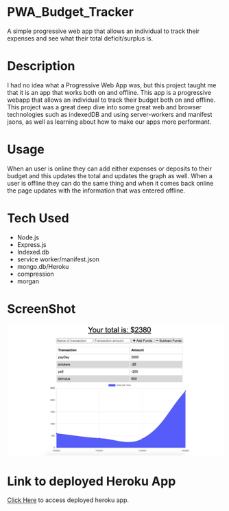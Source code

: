 # PWA_Budget_Tracker
A simple progressive web app that allows an individual to track their expenses and see what their total deficit/surplus is.

# Description 
I had no idea what a Progressive Web App was, but this project taught me that it is an app that works both on and offline. This app is a progressive webapp that allows 
an individual to track their budget both on and offline. This project was a great deep dive into some great web and browser technologies such as indexedDB and using 
server-workers and manifest jsons, as well as learning about how to make our apps more performant. 

# Usage 

When an user is online they can add either expenses or deposits to their budget and this updates the total and updates the graph as well. When a user is offline they can do the same thing and when it comes back online the page updates with the information that was entered offline. 

# Tech Used 

* Node.js
* Express.js
* Indexed.db
* service worker/manifest.json
* mongo.db/Heroku 
* compression
* morgan 

# ScreenShot 
![Screenshot of app working](screenshot.png)

# Link to deployed Heroku App
[Click Here](https://mysterious-dusk-55844.herokuapp.com/) to access deployed heroku app. 


